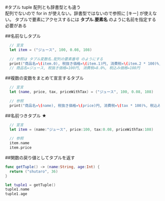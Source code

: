 #タプル tuple
配列とも辞書型とも違う  
配列でないので for in が使えない。辞書型ではないので参照に [キー] が使えない。
タプルで要素にアクセスするには **タプル.要素名** のように名前を指定する必要がある

##名前なしタプル

```swift
  // 宣言
  let item = ("ジュース", 100, 0.08, 108)
  
  // 参照は タプル変数名.配列の要素番号 のようにする
  print("商品名=\(item.0), 税抜き価格=\(item.1)円, 消費税=\(item.2 * 100)%, 税込み価格=\(item.3)円")
  // 商品名=ジュース, 税抜き価格=100円, 消費税=8.0%, 税込み価格=108円

```

##複数の変数をまとめて宣言するタプル

```swift
  // 宣言
  let (name, price, tax, priceWithTax) = ("ジュース", 100, 0.08, 108)
  
  // 参照
  print("商品名=\(name), 税抜き価格=\(price)円, 消費税=\(tax * 100)%, 税込み価格=\(priceWithTax)円")
```

##名前つきタプル ★

```swift
  // 宣言
  let item = (name:"ジュース", price:100, tax:0.08, priceWithTax:108)
  
  // 参照
  item.name
  item.price
```

##関数の戻り値としてタプルを返す

```swift
func getTuple() -> (name:String, age:Int) {
  return ("shutaro", 36)
}

let tuple1 = getTuple()
tuple1.name
tuple1.age
```

